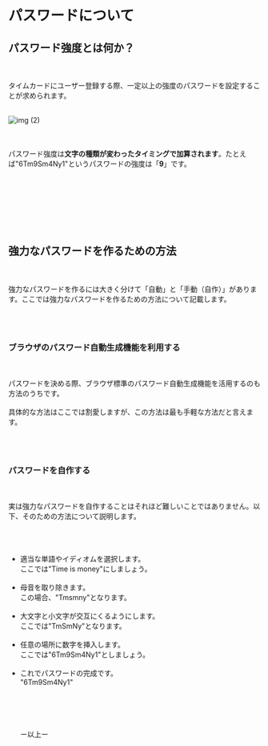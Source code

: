 # パスワードについて


## パスワード強度とは何か？

<br><br>
タイムカードにユーザー登録する際、一定以上の強度のパスワードを設定することが求められます。
<br><br>

![img (2)](https://user-images.githubusercontent.com/85372985/231204247-20b3f283-56b1-4361-8dd4-8040bb8742e5.jpg)

<br><br>
パスワード強度は**文字の種類が変わったタイミングで加算されます**。たとえば"6Tm9Sm4Ny1"というパスワードの強度は「**9**」です。
<br><br>
<br><br>
<br><br>
<br><br>

## 強力なパスワードを作るための方法

<br><br>
強力なパスワードを作るには大きく分けて「自動」と「手動（自作）」があります。ここでは強力なパスワードを作るための方法について記載します。
<br><br>
<br><br>

### ブラウザのパスワード自動生成機能を利用する

<br><br>
パスワードを決める際、ブラウザ標準のパスワード自動生成機能を活用するのも方法のうちです。
<br><br>
具体的な方法はここでは割愛しますが、この方法は最も手軽な方法だと言えます。
<br><br>
<br><br>

### パスワードを自作する

<br><br>
実は強力なパスワードを自作することはそれほど難しいことではありません。以下、そのための方法について説明します。
<br><br>
<br><br>

* 適当な単語やイディオムを選択します。
<br>ここでは"Time is money"にしましょう。
<br><br>
* 母音を取り除きます。
<br>この場合、"Tmsmny"となります。
<br><br>
* 大文字と小文字が交互にくるようにします。
<br>ここでは"TmSmNy"となります。
<br><br>
* 任意の場所に数字を挿入します。
<br>ここでは"6Tm9Sm4Ny1"としましょう。
<br><br>
* これでパスワードの完成です。
<br>"6Tm9Sm4Ny1"
<br><br>
<br><br>
<br><br>
ー以上ー
<br><br>
<br><br>
<br><br>
